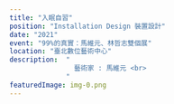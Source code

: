 ```yaml
---
title: "入眠自習"
position: "Installation Design 裝置設計"
date: "2021"
event: "99%的真實：馬維元、林哲志雙個展"
location: "臺北數位藝術中心"
description:  "
                藝術家 : 馬維元 <br>
              "
featuredImage: img-0.png
---
```

